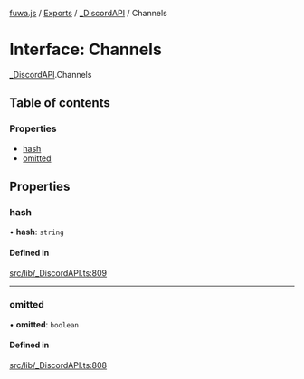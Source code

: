 [fuwa.js](../README.md) / [Exports](../modules.md) / [_DiscordAPI](../modules/_DiscordAPI.md) / Channels

# Interface: Channels

[_DiscordAPI](../modules/_DiscordAPI.md).Channels

## Table of contents

### Properties

- [hash](_DiscordAPI.Channels.md#hash)
- [omitted](_DiscordAPI.Channels.md#omitted)

## Properties

### hash

• **hash**: `string`

#### Defined in

[src/lib/_DiscordAPI.ts:809](https://github.com/Fuwajs/Fuwa.js/blob/5bd8aa0/src/lib/_DiscordAPI.ts#L809)

___

### omitted

• **omitted**: `boolean`

#### Defined in

[src/lib/_DiscordAPI.ts:808](https://github.com/Fuwajs/Fuwa.js/blob/5bd8aa0/src/lib/_DiscordAPI.ts#L808)

